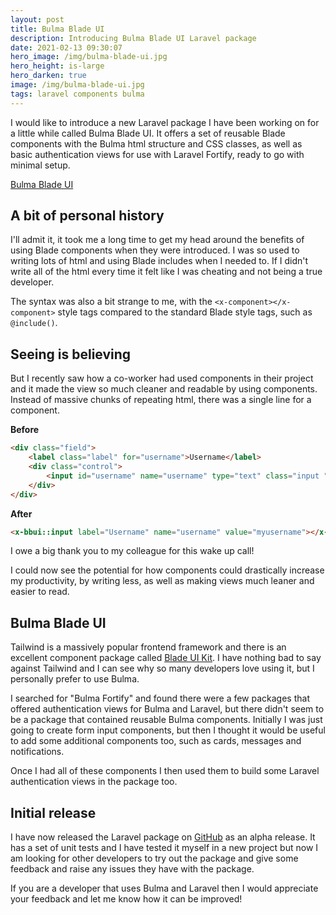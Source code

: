 ```yaml
---
layout: post
title: Bulma Blade UI
description: Introducing Bulma Blade UI Laravel package
date: 2021-02-13 09:30:07
hero_image: /img/bulma-blade-ui.jpg
hero_height: is-large
hero_darken: true
image: /img/bulma-blade-ui.jpg
tags: laravel components bulma
---
```


I would like to introduce a new Laravel package I have been working on for a little while called Bulma Blade UI. It offers a set of reusable Blade components with the Bulma html structure and CSS classes, as well as basic authentication views for use with Laravel Fortify, ready to go with minimal setup. 

[Bulma Blade UI](https://github.com/chrisrhymes/bulma-blade-ui)

## A bit of personal history

I'll admit it, it took me a long time to get my head around the benefits of using Blade components when they were introduced. I was so used to writing lots of html and using Blade includes when I needed to. If I didn't write all of the html every time it felt like I was cheating and not being a true developer. 

The syntax was also a bit strange to me, with the `<x-component></x-component>` style tags compared to the standard Blade style tags, such as `@include()`. 

## Seeing is believing

But I recently saw how a co-worker had used components in their project and it made the view so much cleaner and readable by using components. Instead of massive chunks of repeating html, there was a single line for a component. 

**Before**

```html
<div class="field">
    <label class="label" for="username">Username</label>
    <div class="control">
        <input id="username" name="username" type="text" class="input " value="myusername">
    </div>
</div>
```

**After**

```html
<x-bbui::input label="Username" name="username" value="myusername"></x-bbui::input>
```

I owe a big thank you to my colleague for this wake up call!

I could now see the potential for how components could drastically increase my productivity, by writing less, as well as making views much leaner and easier to read. 

## Bulma Blade UI 

Tailwind is a massively popular frontend framework and there is an excellent component package called [Blade UI Kit](https://blade-ui-kit.com/). I have nothing bad to say against Tailwind and I can see why so many developers love using it, but I personally prefer to use Bulma. 

I searched for "Bulma Fortify" and found there were a few packages that offered authentication views for Bulma and Laravel, but there didn't seem to be a package that contained reusable Bulma components. Initially I was just going to create form input components, but then I thought it would be useful to add some additional components too, such as cards, messages and notifications. 

Once I had all of these components I then used them to build some Laravel authentication views in the package too. 

## Initial release

I have now released the Laravel package on [GitHub](https://github.com/chrisrhymes/bulma-blade-ui) as an alpha release. It has a set of unit tests and I have tested it myself in a new project but now I am looking for other developers to try out the package and give some feedback and raise any issues they have with the package. 

If you are a developer that uses Bulma and Laravel then I would appreciate your feedback and let me know how it can be improved!